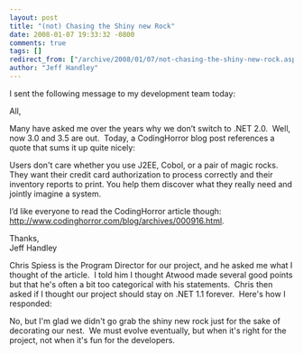 ```yaml
---
layout: post
title: "(not) Chasing the Shiny new Rock"
date: 2008-01-07 19:33:32 -0800
comments: true
tags: []
redirect_from: ["/archive/2008/01/07/not-chasing-the-shiny-new-rock.aspx/"]
author: "Jeff Handley"
---
```

<!-- more -->
<p>I sent the following message to my development team today:</p>  <p>All,</p>  <p>Many have asked me over the years why we don’t switch to .NET 2.0.  Well, now 3.0 and 3.5 are out.  Today, a CodingHorror blog post references a quote that sums it up quite nicely:</p>  <p>Users don't care whether you use J2EE, Cobol, or a pair of magic rocks. They want their credit card authorization to process correctly and their inventory reports to print. You help them discover what they really need and jointly imagine a system.</p>  <p>I’d like everyone to read the CodingHorror article though: <a href="http://www.codinghorror.com/blog/archives/000916.html">http://www.codinghorror.com/blog/archives/000916.html</a>.</p>  <p>Thanks,   <br />Jeff Handley</p>  <p>Chris Spiess is the Program Director for our project, and he asked me what I thought of the article.  I told him I thought Atwood made several good points but that he's often a bit too categorical with his statements.  Chris then asked if I thought our project should stay on .NET 1.1 forever.  Here's how I responded:</p>  <p><font style="background-color: #ffffff">No, but I'm glad we didn't go grab the shiny new rock just for the sake of decorating our nest.  We must evolve eventually, but when it's right for the project, not when it's fun for the developers.</font></p>

